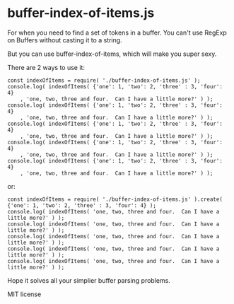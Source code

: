 # buffer-index-of-items.js
For when you need to find a set of tokens in a buffer.  You can't use RegExp on Buffers without casting it to a string.

But you can use buffer-index-of-items, which will make you super sexy.

There are 2 ways to use it:
```
const indexOfItems = require( './buffer-index-of-items.js' );
console.log( indexOfItems( {'one': 1, 'two': 2, 'three' : 3, 'four': 4}
    , 'one, two, three and four.  Can I have a little more?' ) );
console.log( indexOfItems( {'one': 1, 'two': 2, 'three' : 3, 'four': 4}
    , 'one, two, three and four.  Can I have a little more?' ) );
console.log( indexOfItems( {'one': 1, 'two': 2, 'three' : 3, 'four': 4}
    , 'one, two, three and four.  Can I have a little more?' ) );
console.log( indexOfItems( {'one': 1, 'two': 2, 'three' : 3, 'four': 4}
    , 'one, two, three and four.  Can I have a little more?' ) );
console.log( indexOfItems( {'one': 1, 'two': 2, 'three' : 3, 'four': 4}
    , 'one, two, three and four.  Can I have a little more?' ) );
```

or:

```
const indexOfItems = require( './buffer-index-of-items.js' ).create( {'one': 1, 'two': 2, 'three' : 3, 'four': 4} );
console.log( indexOfItems( 'one, two, three and four.  Can I have a little more?' ) );
console.log( indexOfItems( 'one, two, three and four.  Can I have a little more?' ) );
console.log( indexOfItems( 'one, two, three and four.  Can I have a little more?' ) );
console.log( indexOfItems( 'one, two, three and four.  Can I have a little more?' ) );
console.log( indexOfItems( 'one, two, three and four.  Can I have a little more?' ) );

```
Hope it solves all your simplier buffer parsing problems.

MIT license
